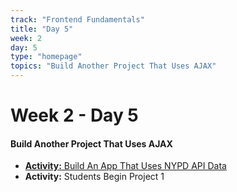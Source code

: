 ```yaml
---
track: "Frontend Fundamentals"
title: "Day 5"
week: 2
day: 5
type: "homepage"
topics: "Build Another Project That Uses AJAX"
---
```



# Week 2 - Day 5

#### Build Another Project That Uses AJAX
- [**Activity:** Build An App That Uses NYPD API Data](/frontend-fundamentals/week-2/day-5/lecture-materials/build-an-app-that-uses-nyc-api-data/)
- **Activity:** Students Begin Project 1

